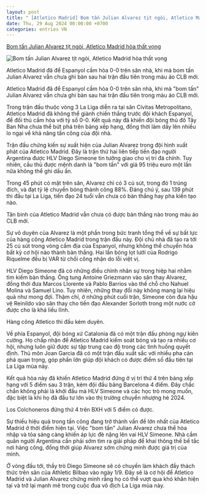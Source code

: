 ```yaml
---
layout: post
title: " [Atletico Madrid] Bom tấn Julian Alvarez tịt ngòi, Atletico Madrid hòa thất vọng"
date: Thu, 29 Aug 2024 00:00:00 +0700
categories: entries VN
---
```

[Bom tấn Julian Alvarez tịt ngòi, Atletico Madrid hòa thất vọng](https://thethao247.vn/461-bom-tan-julian-alvarez-tit-ngoi-atletico-madrid-hoa-that-vong-d340237.html)

![Bom tấn Julian Alvarez tịt ngòi, Atletico Madrid hòa thất vọng](https://cdn-img.thethao247.vn/storage/files/btvttqt4/social-thumb/2024/08/29/66cfb3e813428.jpg)

Atletico Madrid đã để Espanyol cầm hòa 0-0 trên sân nhà, khi mà bom tấn Julian Alvarez vẫn chưa ghi bàn sau hai trận đầu tiên trong màu áo CLB mới.

Atletico Madrid đã để Espanyol cầm hòa 0-0 trên sân nhà, khi mà "bom tấn" Julian Alvarez vẫn chưa ghi bàn sau hai trận đầu tiên trong màu áo CLB mới.

Trong trận đấu thuộc vòng 3 La Liga diễn ra tại sân Cívitas Metropolitano, Atletico Madrid đã không thể giành chiến thắng trước đội khách Espanyol, để đối thủ cầm hòa với tỷ số 0-0. Kết quả này đã khiến đội bóng thủ đô Tây Ban Nha chưa thể bứt phá trên bảng xếp hạng, đồng thời làm dấy lên nhiều lo ngại về khả năng tấn công của đội nhà.

Trận đấu chứng kiến sự xuất hiện của Julian Alvarez trong đội hình xuất phát của Atletico Madrid. Đây là trận thứ hai liên tiếp tiền đạo người Argentina được HLV Diego Simeone tin tưởng giao cho vị trí đá chính. Tuy nhiên, cầu thủ được mệnh danh là "bom tấn" với giá 95 triệu euro một lần nữa không thể ghi dấu ấn.

Trong 45 phút có mặt trên sân, Alvarez chỉ có 3 cú sút, trong đó 1 trúng đích, và đạt tỷ lệ chuyền bóng thành công 88%. Đáng chú ý, sau 139 phút thi đấu tại La Liga, tiền đạo 24 tuổi vẫn chưa có bàn thắng hay pha kiến tạo nào.

Tân binh của Atletico Madrid vẫn chưa có được bàn thắng nào trong màu áo CLB mới.

Sự vô duyên của Alvarez là một phần trong bức tranh tổng thể về sự bất lực của hàng công Atletico Madrid trong trận đấu này. Đội chủ nhà đã tạo ra tới 25 cú sút trong vòng cấm địa của Espanyol, nhưng không thể chuyển hóa bất kỳ cơ hội nào thành bàn thắng. Hai lần bóng lọt lưới của Rodrigo Riquelme đều bị VAR từ chối công nhận do lỗi việt vị.

HLV Diego Simeone đã có những điều chỉnh nhân sự trong hiệp hai nhằm tìm kiếm bàn thắng. Ông tung Antoine Griezmann vào sân thay Alvarez, đồng thời đưa Marcos Llorente và Pablo Barrios vào thế chỗ cho Nahuel Molina và Samuel Lino. Tuy nhiên, những thay đổi này không mang lại hiệu quả như mong đợi. Thậm chí, ở những phút cuối trận, Simeone còn đưa hậu vệ Reinildo vào sân thay cho tiền đạo Alexander Sorloth trong một nước cờ được cho là khá liều lĩnh.

Hàng công Atletico thi đấu kém duyên.

Về phía Espanyol, đội bóng xứ Catalonia đã có một trận đấu phòng ngự kiên cường. Họ chấp nhận để Atletico Madrid kiểm soát bóng và tạo ra nhiều cơ hội, nhưng luôn giữ được sự tập trung cao độ trong các tình huống quyết định. Thủ môn Joan Garcia đã có một trận đấu xuất sắc với nhiều pha cản phá quan trọng, góp phần lớn giúp đội khách có được điểm số đầu tiên tại La Liga mùa này.

Kết quả hòa này đã khiến Atletico Madrid đứng ở vị trí thứ 4 trên bảng xếp hạng với 5 điểm sau 3 trận, kém đội đầu bảng Barcelona 4 điểm. Đây chắc chắn không phải là khởi đầu mà HLV Simeone và các học trò mong muốn, đặc biệt là khi họ đã đầu tư lớn vào thị trường chuyển nhượng hè 2024.

Los Colchoneros đứng thứ 4 trên BXH với 5 điểm có được.

Sự thiếu hiệu quả trong tấn công đang trở thành vấn đề lớn nhất của Atletico Madrid ở thời điểm hiện tại. Việc "bom tấn" Julian Alvarez chưa thể hòa nhập và tỏa sáng càng khiến áp lực đè nặng lên vai HLV Simeone. Nhà cầm quân người Argentina cần phải sớm tìm ra giải pháp để khai thông thế bế tắc nơi hàng công, đồng thời giúp Alvarez sớm chứng minh được giá trị của mình.

Ở vòng đấu tới, thầy trò Diego Simeone sẽ có chuyến làm khách đầy thách thức trên sân của Athletic Bilbao vào ngày 1/9. Đây sẽ là cơ hội để Atletico Madrid và Julian Alvarez chứng minh rằng họ có thể vượt qua khó khăn hiện tại và trở lại mạnh mẽ trong cuộc đua vô địch La Liga mùa này.

